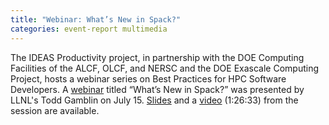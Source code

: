 ```yaml
---
title: "Webinar: What’s New in Spack?"
categories: event-report multimedia
---
```


The IDEAS Productivity project, in partnership with the DOE Computing Facilities of the ALCF, OLCF, and NERSC and the DOE Exascale Computing Project, hosts a webinar series on Best Practices for HPC Software Developers. A [webinar](https://www.exascaleproject.org/event/what-is-new-in-spack/) titled “What’s New in Spack?” was presented by LLNL's Todd Gamblin on July 15. [Slides](https://www.exascaleproject.org/wp-content/uploads/2020/03/ideas-whats-new-in-spack.pdf) and a [video](https://www.youtube.com/watch?v=yDRx51PyHYw) (1:26:33) from the session are available.
